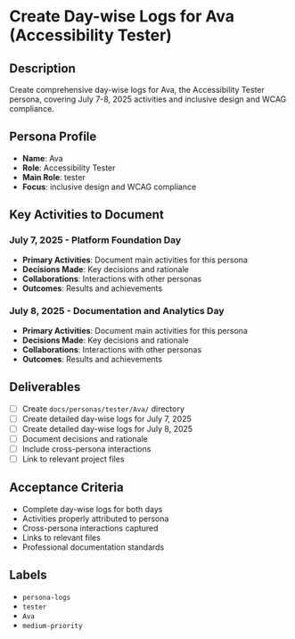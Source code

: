 # Create Day-wise Logs for Ava (Accessibility Tester)

## Description
Create comprehensive day-wise logs for Ava, the Accessibility Tester persona, covering July 7-8, 2025 activities and inclusive design and WCAG compliance.

## Persona Profile
- **Name**: Ava
- **Role**: Accessibility Tester
- **Main Role**: tester
- **Focus**: inclusive design and WCAG compliance

## Key Activities to Document

### July 7, 2025 - Platform Foundation Day
- **Primary Activities**: Document main activities for this persona
- **Decisions Made**: Key decisions and rationale
- **Collaborations**: Interactions with other personas
- **Outcomes**: Results and achievements

### July 8, 2025 - Documentation and Analytics Day
- **Primary Activities**: Document main activities for this persona
- **Decisions Made**: Key decisions and rationale
- **Collaborations**: Interactions with other personas
- **Outcomes**: Results and achievements

## Deliverables
- [ ] Create `docs/personas/tester/Ava/` directory
- [ ] Create detailed day-wise logs for July 7, 2025
- [ ] Create detailed day-wise logs for July 8, 2025
- [ ] Document decisions and rationale
- [ ] Include cross-persona interactions
- [ ] Link to relevant project files

## Acceptance Criteria
- Complete day-wise logs for both days
- Activities properly attributed to persona
- Cross-persona interactions captured
- Links to relevant files
- Professional documentation standards

## Labels
- `persona-logs`
- `tester`
- `Ava`
- `medium-priority`
